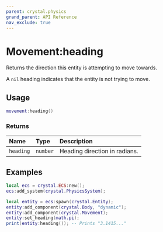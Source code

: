 ```yaml
---
parent: crystal.physics
grand_parent: API Reference
nav_exclude: true
---
```


# Movement:heading

Returns the direction this entity is attempting to move towards.

A `nil` heading indicates that the entity is not trying to move.

## Usage

```lua
movement:heading()
```

### Returns

| Name      | Type     | Description                   |
| :-------- | :------- | :---------------------------- |
| `heading` | `number` | Heading direction in radians. |

## Examples

```lua
local ecs = crystal.ECS:new();
ecs:add_system(crystal.PhysicsSystem);

local entity = ecs:spawn(crystal.Entity);
entity:add_component(crystal.Body, "dynamic");
entity:add_component(crystal.Movement);
entity:set_heading(math.pi);
print(entity:heading()); -- Prints "3.1415..."
```
